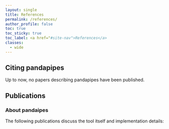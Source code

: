 ```yaml
---
layout: single
title: References
permalink: /references/
author_profile: false
toc: true
toc_sticky: true
toc_label: <a href="#site-nav">References</a>
classes:
  - wide
---
```


## Citing pandapipes <a name="citing"></a>

Up to now, no papers describing pandapipes have been published.

## Publications

### About pandaipes

The following publications discuss the tool itself and implementation details:



